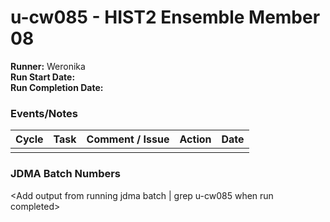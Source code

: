 # u-cw085 - HIST2 Ensemble Member 08

**Runner:**  Weronika  
**Run Start Date:**  
**Run Completion Date:**

### Events/Notes

| Cycle | Task | Comment / Issue | Action | Date |
| ---   | ---  | ---             | ---    | ---  |
| <placeholder> |      |    |      |      |

### JDMA Batch Numbers

<Add output from running jdma batch | grep u-cw085 when run completed>
